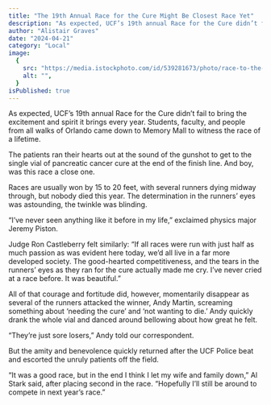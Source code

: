 ```yaml
---
title: "The 19th Annual Race for the Cure Might Be Closest Race Yet"
description: "As expected, UCF’s 19th annual Race for the Cure didn’t fail to bring the excitement and spirit it brings every year."
author: "Alistair Graves"
date: "2024-04-21"
category: "Local"
image:
  {
    src: "https://media.istockphoto.com/id/539281673/photo/race-to-the-finish.jpg?s=612x612&w=0&k=20&c=-Lb-FczPP_0tLnSwLFSHR8_n9hXriBUoH5ZwWkskqUI=",
    alt: "",
  }
isPublished: true
---
```


As expected, UCF’s 19th annual Race for the Cure didn’t fail to bring the excitement and spirit it brings every year. Students, faculty, and people from all walks of Orlando came down to Memory Mall to witness the race of a lifetime.

The patients ran their hearts out at the sound of the gunshot to get to the single vial of pancreatic cancer cure at the end of the finish line. And boy, was this race a close one.

Races are usually won by 15 to 20 feet, with several runners dying midway through, but nobody died this year. The determination in the runners’ eyes was astounding, the twinkle was blinding.

“I’ve never seen anything like it before in my life,” exclaimed physics major Jeremy Piston.

Judge Ron Castleberry felt similarly: “If all races were run with just half as much passion as was evident here today, we’d all live in a far more developed society. The good-hearted competitiveness, and the tears in the runners’ eyes as they ran for the cure actually made me cry. I’ve never cried at a race before. It was beautiful.”

All of that courage and fortitude did, however, momentarily disappear as several of the runners attacked the winner, Andy Martin, screaming something about ‘needing the cure’ and ‘not wanting to die.’ Andy quickly drank the whole vial and danced around bellowing about how great he felt.

“They’re just sore losers,” Andy told our correspondent.

But the amity and benevolence quickly returned after the UCF Police beat and escorted the unruly patients off the field.

“It was a good race, but in the end I think I let my wife and family down,” Al Stark said, after placing second in the race. “Hopefully I’ll still be around to compete in next year’s race.”
